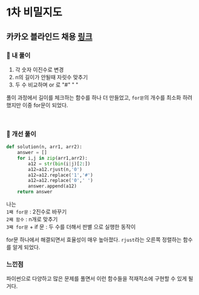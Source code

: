 # 1차 비밀지도

## 카카오 블라인드 채용 [링크](https://programmers.co.kr/learn/courses/30/lessons/17681?language=python3)

### 📌 내 풀이

1. 각 숫자 이진수로 변경
2. n의 길이가 안될때 자릿수 맞추기
3. 두 수 비교하며 or 로 "#" " "

풀이 과정에서 길이를 체크하는 함수를 하나 더 만들었고,
`for문`의 개수를 최소화 하려 했지만 이중 for문이 되었다.

<br>

### 📌 개선 풀이

```py
def solution(n, arr1, arr2):
    answer = []
    for i,j in zip(arr1,arr2):
        a12 = str(bin(i|j)[2:])
        a12=a12.rjust(n,'0')
        a12=a12.replace('1','#')
        a12=a12.replace('0',' ')
        answer.append(a12)
    return answer
```

나는  
`1째 for문` : 2진수로 바꾸기  
`2째 함수` : n개로 맞추기  
`3째 for문` + if 문 : 두 수를 더해서 판별 으로 실행한 동작이

for문 하나에서 해결되면서 효율성이 매우 높아졌다.
`rjust`라는 오른쪽 정렬하는 함수를 알게 되었다.
<br>

### 느낀점

파이썬으로 다양하고 많은 문제를 풀면서 이런 함수들을 적재적소에 구현할 수 있게 될거다.
